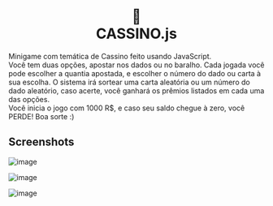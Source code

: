 <h1 align="center">
 🎰<br>CASSINO.js
</h1>
Minigame com temática de Cassino feito usando JavaScript. <br>
Você tem duas opções, apostar nos dados ou no baralho. Cada jogada você pode escolher a quantia apostada, e escolher o número do dado ou carta à sua escolha. O sistema irá sortear uma carta aleatória ou um número do dado aleatório, caso acerte, você ganhará os prêmios listados em cada uma das opções. <br> Você inicia o jogo com 1000 R$, e caso seu saldo chegue à zero, você PERDE! Boa sorte :) <br> <h2> Screenshots </h2>

![image](https://user-images.githubusercontent.com/108681204/217889434-5a415b30-fe87-4712-8eec-8051337d1a25.png)

![image](https://user-images.githubusercontent.com/108681204/217889511-322cb7fe-ddc0-4471-90f2-b8c083ac9165.png)

![image](https://user-images.githubusercontent.com/108681204/217889546-74219a20-b2cb-48fb-a8f5-75ca5e0cb389.png)
